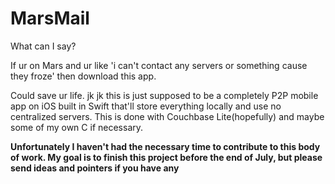# MarsMail

What can I say?

If ur on Mars and ur like 'i can't contact any servers or something cause they froze' then download this app.

Could save ur life. jk jk this is just supposed to be a completely P2P mobile app on iOS built in Swift that'll store 
everything locally and use no centralized servers. This is done with Couchbase Lite(hopefully) and maybe some of my own C if necessary.

**Unfortunately I haven't had the necessary time to contribute to this body of work. My goal is to finish this project before the end of July, but please send ideas and pointers if you have any**
